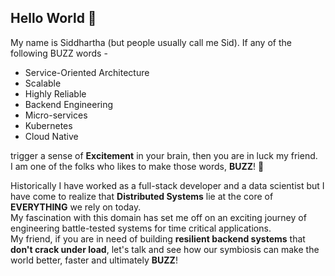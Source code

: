 
## Hello World 👋
My name is Siddhartha (but people usually call me Sid).
If any of the following BUZZ words -
-  Service-Oriented Architecture
-  Scalable
-  Highly Reliable
-  Backend Engineering
-  Micro-services
-  Kubernetes
-  Cloud Native

trigger a sense of **Excitement** in your brain, then you are in luck my friend. <br>
I am one of the folks who likes to make those words, **BUZZ**! 🐝 <br>

Historically I have worked as a full-stack developer and a data scientist but I have come to realize that **Distributed Systems** lie at the core of **EVERYTHING** we rely on today. <br>
My fascination with this domain has set me off on an exciting journey of engineering battle-tested systems for time critical applications. <br>
My friend, if you are in need of building **resilient backend systems** that **don't crack under load**, let's talk and see how our symbiosis can make the world better, faster and ultimately **BUZZ**! <br>
<!--
**SiddharthaHaldar/SiddharthaHaldar** is a ✨ _special_ ✨ repository because its `README.md` (this file) appears on your GitHub profile.

Here are some ideas to get you started:

- 🔭 I’m currently working on ...
- 🌱 I’m currently learning ...
- 👯 I’m looking to collaborate on ...
- 🤔 I’m looking for help with ...
- 💬 Ask me about ...
- 📫 How to reach me: ...
- 😄 Pronouns: ...
- ⚡ Fun fact: ...
-->
